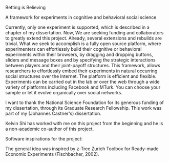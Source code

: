 Betting is Believing

A framework for experiments in cognitive and behavioral social science

Currently, only one experiment is supported, which is described in a chapter of my dissertation. 
Now, We are seeking funding and collaborators to greatly extend this project. 
Already, several extensions and rebuilds are trivial. 
What we seek to accomplish is a fully open source platform, where experimenters can effortlessly build their cognitive or behavioral experiments within their browsers, by dragging and dropping buttons, sliders and message boxes and by specifying the strategic interactions between players and their joint-payoff structures. 
This framework, allows researchers to effortlessly embed their experiments in natural occurring social structures over the Internet. 
The platform is efficient and flexible. 
Experiments can be carried out in the lab or over the web through a wide variety of platforms including Facebook and MTurk. 
You can choose your sample or let it evolve organically over social networks.

I want to thank the National Science Foundation for its generous funding of my dissertation, through its Graduate Research Fellowship. 
This work was part of my (Johannes Castner's) dissertation. 

Kelvin Shi has worked with me on this project from the beginning and he is a non-academic co-author of this project. 

Software inspirations for the project:

The general idea was inspired by z-Tree Zurich Toolbox for Ready-made Economic Experiments (Fischbacher, 2002).


